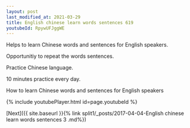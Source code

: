 ```yaml
---
layout: post
last_modified_at: 2021-03-29
title: English chinese learn words sentences 619 
youtubeId: RpywUFJggWE
---
```

 
 
Helps to learn Chinese words and sentences for English speakers.

Opportunitiy to repeat the words sentences. 

Practice Chinese language. 
 
10 minutes practice every day. 
 
How to learn Chinese words and sentences for English speakers 
 
{% include youtubePlayer.html id=page.youtubeId %}
 
 
[Next]({{ site.baseurl }}{% link  split1/_posts/2017-04-04-English chinese learn words sentences 3 .md%})
 
